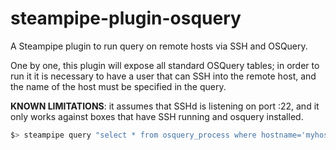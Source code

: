 # steampipe-plugin-osquery

A Steampipe plugin to run query on remote hosts via SSH and OSQuery.

One by one, this plugin will expose all standard OSQuery tables; in order to run it it is necessary to have a user that can SSH into the remote host, and the name of the host must be specified in the query.

**KNOWN LIMITATIONS**: it assumes that SSHd is listening on port :22, and it only works against boxes that have SSH running and osquery installed.

```bash
$> steampipe query "select * from osquery_process where hostname='myhost';"
```